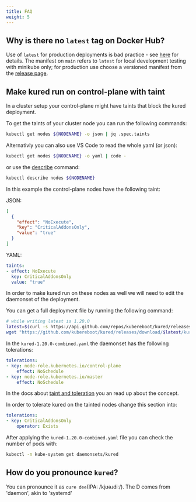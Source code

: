 ```yaml
---
title: FAQ
weight: 5
---
```


## Why is there no `latest` tag on Docker Hub?

Use of `latest` for production deployments is bad practice - see
[here](https://kubernetes.io/docs/concepts/configuration/overview) for
details. The manifest on `main` refers to `latest` for local
development testing with minikube only; for production use choose a
versioned manifest from the [release page](https://github.com/kubereboot/kured/releases/).

## Make kured run on control-plane with taint

In a cluster setup your control-plane might have taints that block the kured deployment.

To get the taints of your cluster node you can run the following commands:

```bash
kubectl get nodes ${NODENAME} -o json | jq .spec.taints
```

Alternativly you can also use VS Code to read the whole yaml (or json):

```bash
kubectl get nodes ${NODENAME} -o yaml | code -
```

or use the [describe](https://kubernetes.io/docs/reference/generated/kubectl/kubectl-commands#describe) command:

```bash
kubectl describe nodes ${NODENAME}
```

In this example the control-plane nodes have the following taint:

JSON:

```json
[
  {
    "effect": "NoExecute",
    "key": "CriticalAddonsOnly",
    "value": "true"
  }
]
```

YAML:

```yaml
taints:
- effect: NoExecute
  key: CriticalAddonsOnly
  value: "true"
```

In order to make kured run on these nodes as well we will need to edit the daemonset of the deployment.

You can get a full deployment file by running the following command:

```bash
# while writing latest is 1.20.0
latest=$(curl -s https://api.github.com/repos/kubereboot/kured/releases | jq -r '.[0].tag_name')
wget "https://github.com/kubereboot/kured/releases/download/$latest/kured-$latest-combined.yaml"
```

In the `kured-1.20.0-combined.yaml` the daemonset has the following tolerations:

```yaml
tolerations:
- key: node-role.kubernetes.io/control-plane
    effect: NoSchedule
- key: node-role.kubernetes.io/master
    effect: NoSchedule
```

In the docs about [taint and toleration](https://kubernetes.io/docs/concepts/scheduling-eviction/taint-and-toleration/) you an read up about the concept.

In order to tolerate kured on the tainted nodes change this section into:

```yaml
tolerations:
- key: CriticalAddonsOnly
    operator: Exists
```

After applying the `kured-1.20.0-combined.yaml` file you can check the number of pods with:

```bash
kubectl -n kube-system get daemonsets/kured
```

## How do you pronounce `kured`?

You can pronounce it as `cure dee`(IPA: /kjʊəɹdiː/). The D comes from 'daemon', akin to 'systemd'
